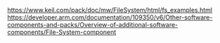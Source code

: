 https://www.keil.com/pack/doc/mw/FileSystem/html/fs_examples.html
https://developer.arm.com/documentation/109350/v6/Other-software-components-and-packs/Overview-of-additional-software-components/File-System-component